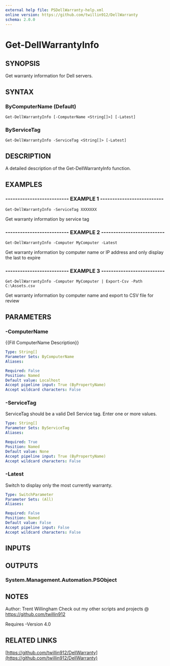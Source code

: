 ```yaml
---
external help file: PSDellWarranty-help.xml
online version: https://github.com/twillin912/DellWarranty
schema: 2.0.0
---
```


# Get-DellWarrantyInfo

## SYNOPSIS
Get warranty information for Dell servers.

## SYNTAX

### ByComputerName (Default)
```
Get-DellWarrantyInfo [-ComputerName <String[]>] [-Latest]
```

### ByServiceTag
```
Get-DellWarrantyInfo -ServiceTag <String[]> [-Latest]
```

## DESCRIPTION
A detailed description of the Get-DellWarrantyInfo function.

## EXAMPLES

### -------------------------- EXAMPLE 1 --------------------------
```
Get-DellWarrantyInfo -ServiceTag XXXXXXX
```

Get warranty information by service tag

### -------------------------- EXAMPLE 2 --------------------------
```
Get-DellWarrantyInfo -Computer MyComputer -Latest
```

Get warranty information by computer name or IP address and only display the last to expire

### -------------------------- EXAMPLE 3 --------------------------
```
Get-DellWarrantyInfo -Computer MyComputer | Export-Csv -Path C:\Assets.csv
```

Get warranty information by computer name and export to CSV file for review

## PARAMETERS

### -ComputerName
{{Fill ComputerName Description}}

```yaml
Type: String[]
Parameter Sets: ByComputerName
Aliases: 

Required: False
Position: Named
Default value: Localhost
Accept pipeline input: True (ByPropertyName)
Accept wildcard characters: False
```

### -ServiceTag
ServiceTag should be a valid Dell Service tag.
Enter one or more values.

```yaml
Type: String[]
Parameter Sets: ByServiceTag
Aliases: 

Required: True
Position: Named
Default value: None
Accept pipeline input: True (ByPropertyName)
Accept wildcard characters: False
```

### -Latest
Switch to display only the most currently warranty.

```yaml
Type: SwitchParameter
Parameter Sets: (All)
Aliases: 

Required: False
Position: Named
Default value: False
Accept pipeline input: False
Accept wildcard characters: False
```

## INPUTS

## OUTPUTS

### System.Management.Automation.PSObject

## NOTES
Author: Trent Willingham
Check out my other scripts and projects @ https://github.com/twillin912

Requires -Version 4.0

## RELATED LINKS

[https://github.com/twillin912/DellWarranty](https://github.com/twillin912/DellWarranty)


